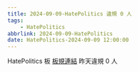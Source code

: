 ```yaml
---
title: 2024-09-09-HatePolitics 違規 0 人
tags:
    - HatePolitics
abbrlink: 2024-09-09-HatePolitics
date: HatePolitics-2024-09-09 12:00:00
---
```

HatePolitics 板 [板規連結](https://www.ptt.cc/bbs/HatePolitics/M.1617115262.A.D60.html)
昨天違規 0 人
